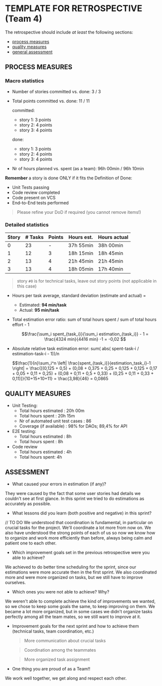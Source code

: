 TEMPLATE FOR RETROSPECTIVE (Team 4)
=====================================

The retrospective should include _at least_ the following
sections:

- [process measures](#process-measures)
- [quality measures](#quality-measures)
- [general assessment](#assessment)

## PROCESS MEASURES 

### Macro statistics

- Number of stories committed vs. done: 3 / 3
 
- Total points committed vs. done: 11 / 11
  
  committed:
  - story 1: 3 points
  - story 2: 4 points
  - story 3: 4 points

  done:
  - story 1: 3 points
  - story 2: 4 points
  - story 3: 4 points

- Nr of hours planned vs. spent (as a team): 96h 00min / 96h 10min

**Remember** a story is done ONLY if it fits the Definition of Done:
 
- Unit Tests passing
- Code review completed
- Code present on VCS
- End-to-End tests performed

> Please refine your DoD if required (you cannot remove items!) 

### Detailed statistics

| Story  | # Tasks | Points |      Hours est.     |       Hours actual     |
|--------|---------|--------|---------------------|------------------------|
| 0      |    23   |    -   |      37h 55min      |        38h 00min       |
| 1      |    12   |    3   |      18h 15min      |        18h 45min       |
| 2      |    13   |    4   |      21h 45min      |        21h 45min       |
| 3      |    13   |    4   |      18h 05min      |        17h 40min       |
   
> story `#0` is for technical tasks, leave out story points (not applicable in this case)

- Hours per task average, standard deviation (estimate and actual) = 
    - Estimated: **94 min/task**
    - Actual: **95 min/task**

- Total estimation error ratio: sum of total hours spent / sum of total hours effort - 1

    $$\frac{\sum_i spent_{task_i}}{\sum_i estimation_{task_i}} - 1 = \frac{4324 min}{4416 min} -1 = -0,02 $$ 
  
- Absolute relative task estimation error: sum( abs( spent-task-i / estimation-task-i - 1))/n

    $$\frac{1}{n}\sum_i^n \left| \frac{spent_{task_i}}{estimation_task_i}-1 \right| = \frac{[(0,125 + 0,5) + (0,08 + 0,375 + 0,25 + 0,125 + 0,125 + 0,17 + 0,05 + 0,11 + 0,25) + (0,08 + 0,11 + 0,5 + 0,33) + (0,25 + 0,11 + 0,33 + 0,11)]}{10+15+10+11} = \frac{3,98}{46} = 0,0865
  
## QUALITY MEASURES 

- Unit Testing:
  - Total hours estimated : 20h 00m
  - Total hours spent : 20h 15m
  - Nr of automated unit test cases : 86
  - Coverage (if available) : 98% for DAOs; 89,4% for API
- E2E testing:
  - Total hours estimated : 8h
  - Total hours spent : 8h
- Code review 
  - Total hours estimated : 4h
  - Total hours spent: 4h

## ASSESSMENT

- What caused your errors in estimation (if any)?

They were caused by the fact that some user stories had details we couldn't see at first glance.
In this sprint we tried to do estimations as accurately as possible.

- What lessons did you learn (both positive and negative) in this sprint?

// TO DO
We understood that coordination is fundamental, in particular on crucial tasks for the project.
We'll coordinate a lot more from now on.
We also have understood the strong points of each of us so now we know how to organize and work more efficiently than before, always being calm and patient one to each other.

- Which improvement goals set in the previous retrospective were you able to achieve? 
  
We achieved to do better time scheduling for the sprint, since our estimations were more accurate then in the first sprint.
We also coordinated more and were more organized on tasks, but we still have to improve ourselves.

- Which ones you were not able to achieve? Why?

We weren't able to complete achieve the kind of improvements we wanted, so we chose to keep some goals the same, to keep improving on them.
We became a lot more organized, but in some cases we didn't organize tasks perfectly among all the team mates, so we still want to improve at it.

- Improvement goals for the next sprint and how to achieve them (technical tasks, team coordination, etc.)

  > More communication about crucial tasks

  > Coordination among the teammates

  > More organized task assignment

- One thing you are proud of as a Team!!

We work well together, we get along and respect each other.